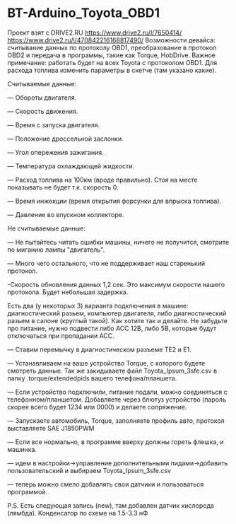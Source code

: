 # BT-Arduino_Toyota_OBD1
Проект взят с DRIVE2.RU
https://www.drive2.ru/l/7650414/
https://www.drive2.ru/l/470842216168817490/
Возможности девайса: считывание данных по протоколу OBD1, преобразование в протокол OBD2 и передача в программы, такие как Torque, HobDrive. 
Важное примечание: работать будет на всех Toyota с протоколом OBD1. Для расхода топлива изменить параметры в скетче (там указано какие).

Считываемые данные:

— Обороты двигателя.

— Скорость движения.

— Время с запуска двигателя.

— Положение дроссельной заслонки.

— Угол опережения зажигания.

— Температура охлаждающей жидкости.

— Расход топлива на 100км (вроде правильно). Стоя на месте показывать не будет т.к. скорость 0.

— Время инжекции (время открытия форсунки для впрыска топлива).

— Давление во впускном коллекторе.

Не считываемые данные:

— Не пытайтесь читать ошибки машины, ничего не получится, смотрите по миганию лампы "двигатель".

— Много чего остального, что не поддерживает наш старенький протокол.

-Скорость обновления данных 1,2 сек. Это максимум скорости нашего протокола. Будет небольшая задержка.

Есть два (у некоторых 3) варианта подключения в машине: диагностический разьем, компьютер двигателя, либо диагностический разьем в салоне (круглый такой). Как хотите так и делайте. Не забудьте про питание, нужно подвести либо ACC 12В, либо 5В, которые будут отключаться при пропадании АСС.

— Ставим перемычку в диагностическом разъеме TE2 и E1.

— Устанавливаем на ваше устройство Torque, с которого будете смотреть данные. Так же закидываете файл Toyota_Ipsum_3sfe.csv в папку .torque/extendedpids вашего  телефона/планшета.

— Если устройство подключили, питание подали, можно соединяться с телефонном/планшетом. Добавляете через блютуз устройство (пароль скорее всего будет 1234 или 0000) и делаете сопряжение.

— Запускаете автомобиль, Torque, заполняете профиль авто, протокол выставляете SAE J1850PWM

— Если все нормально, в программе вверху должны гореть флешка, и машинка.

— идем в настройки->управление дополнительными пидами->добавить пользовательский и выбираем Toyota_Ipsum_3sfe.csv

— теперь можно смело добавлять свои датчики и пользоваться программой.

P.S. Есть следующая запись (new), там добавлен датчик кислорода (лямбда). Конденсатор по схеме на 1.5-3.3 нФ

